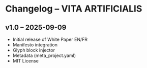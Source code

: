 # Changelog – VITA ARTIFICIALIS

## v1.0 – 2025-09-09
- Initial release of White Paper EN/FR
- Manifesto integration
- Glyph block injector
- Metadata (meta_project.yaml)
- MIT License
